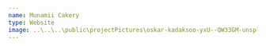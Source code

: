 ```yaml
---
name: Munamii Cakery
type: Website
image: ..\..\..\public\projectPictures\oskar-kadaksoo-yxU--QW33GM-unsplash.jpg
---
```

